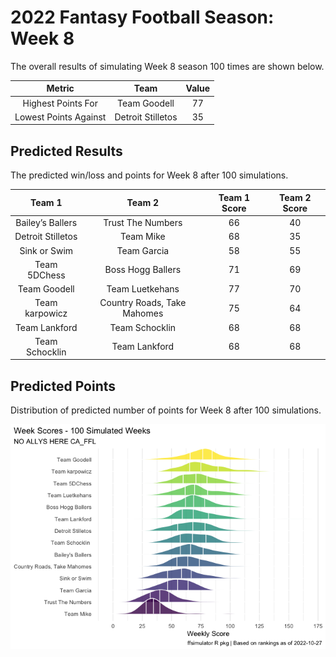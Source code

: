 
<!-- README.md is generated from README.Rmd. Please edit that file -->

# 2022 Fantasy Football Season: Week 8

<!-- badges: start -->
<!-- badges: end -->

The overall results of simulating Week 8 season 100 times are shown
below.

|        Metric         |       Team        | Value |
|:---------------------:|:-----------------:|:-----:|
|  Highest Points For   |   Team Goodell    |  77   |
| Lowest Points Against | Detroit Stilletos |  35   |

## Predicted Results

The predicted win/loss and points for Week 8 after 100 simulations.

<table class="table table-hover" style="width: auto !important; margin-left: auto; margin-right: auto;">
<thead>
<tr>
<th style="text-align:center;">
Team 1
</th>
<th style="text-align:center;">
Team 2
</th>
<th style="text-align:center;">
Team 1 Score
</th>
<th style="text-align:center;">
Team 2 Score
</th>
</tr>
</thead>
<tbody>
<tr>
<td style="text-align:center;">
Bailey’s Ballers
</td>
<td style="text-align:center;">
Trust The Numbers
</td>
<td style="text-align:center;">
66
</td>
<td style="text-align:center;">
40
</td>
</tr>
<tr>
<td style="text-align:center;">
Detroit Stilletos
</td>
<td style="text-align:center;">
Team Mike
</td>
<td style="text-align:center;">
68
</td>
<td style="text-align:center;">
35
</td>
</tr>
<tr>
<td style="text-align:center;">
Sink or Swim
</td>
<td style="text-align:center;">
Team Garcia
</td>
<td style="text-align:center;">
58
</td>
<td style="text-align:center;">
55
</td>
</tr>
<tr>
<td style="text-align:center;">
Team 5DChess
</td>
<td style="text-align:center;">
Boss Hogg Ballers
</td>
<td style="text-align:center;">
71
</td>
<td style="text-align:center;">
69
</td>
</tr>
<tr>
<td style="text-align:center;">
Team Goodell
</td>
<td style="text-align:center;">
Team Luetkehans
</td>
<td style="text-align:center;">
77
</td>
<td style="text-align:center;">
70
</td>
</tr>
<tr>
<td style="text-align:center;">
Team karpowicz
</td>
<td style="text-align:center;">
Country Roads, Take Mahomes
</td>
<td style="text-align:center;">
75
</td>
<td style="text-align:center;">
64
</td>
</tr>
<tr>
<td style="text-align:center;">
Team Lankford
</td>
<td style="text-align:center;">
Team Schocklin
</td>
<td style="text-align:center;">
68
</td>
<td style="text-align:center;">
68
</td>
</tr>
<tr>
<td style="text-align:center;">
Team Schocklin
</td>
<td style="text-align:center;">
Team Lankford
</td>
<td style="text-align:center;">
68
</td>
<td style="text-align:center;">
68
</td>
</tr>
</tbody>
</table>

## Predicted Points

Distribution of predicted number of points for Week 8 after 100
simulations.

<img src="README_files/figure-gfm/unnamed-chunk-5-1.png"  />
